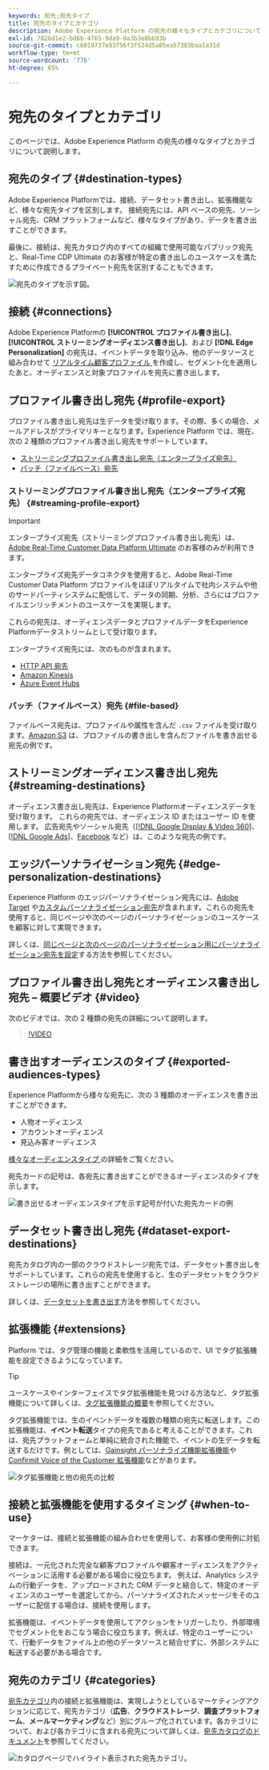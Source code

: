 ```yaml
---
keywords: 宛先;宛先タイプ
title: 宛先のタイプとカテゴリ
description: Adobe Experience Platform の宛先の様々なタイプとカテゴリについて説明します。
exl-id: 7826d1e2-bd6b-4f65-9da9-0a3b3e8bb93b
source-git-commit: c6019737e93756f3f524d5a85ea57383baa1a31d
workflow-type: tm+mt
source-wordcount: '776'
ht-degree: 65%

---
```


# 宛先のタイプとカテゴリ

このページでは、Adobe Experience Platform の宛先の様々なタイプとカテゴリについて説明します。

## 宛先のタイプ {#destination-types}

Adobe Experience Platformでは、接続、データセット書き出し、拡張機能など、様々な宛先タイプを区別します。 接続宛先には、API ベースの宛先、ソーシャル宛先、CRM プラットフォームなど、様々なタイプがあり、データを書き出すことができます。

最後に、接続は、宛先カタログ内のすべての組織で使用可能なパブリック宛先と、Real-Time CDP Ultimate のお客様が特定の書き出しのユースケースを満たすために作成できるプライベート宛先を区別することもできます。

![ 宛先のタイプを示す図。](./assets/destination-types/types-of-destinations-no-highlight.png)

## 接続 {#connections}

Adobe Experience Platformの **[!UICONTROL プロファイル書き出し]**、**[!UICONTROL ストリーミングオーディエンス書き出し]**、および **[!DNL Edge Personalization]** の宛先は、イベントデータを取り込み、他のデータソースと組み合わせて [ リアルタイム顧客プロファイル ](../profile/home.md) を作成し、セグメント化を適用したあと、オーディエンスと対象プロファイルを宛先に書き出します。

## プロファイル書き出し宛先 {#profile-export}

プロファイル書き出し宛先は生データを受け取ります。その際、多くの場合、メールアドレスがプライマリキーとなります。Experience Platform では、現在、次の 2 種類のプロファイル書き出し宛先をサポートしています。

* [ストリーミングプロファイル書き出し宛先（エンタープライズ宛先）](#streaming-profile-export)
* [バッチ（ファイルベース）宛先](#file-based)

### ストリーミングプロファイル書き出し宛先（エンタープライズ宛先） {#streaming-profile-export}

>[!IMPORTANT]
>
>エンタープライズ宛先（ストリーミングプロファイル書き出し宛先）は、[Adobe Real-Time Customer Data Platform Ultimate](https://helpx.adobe.com/jp/legal/product-descriptions/real-time-customer-data-platform.html) のお客様のみが利用できます。

エンタープライズ宛先データコネクタを使用すると、Adobe Real-Time Customer Data Platform プロファイルをほぼリアルタイムで社内システムや他のサードパーティシステムに配信して、データの同期、分析、さらにはプロファイルエンリッチメントのユースケースを実現します。

これらの宛先は、オーディエンスデータとプロファイルデータをExperience Platformデータストリームとして受け取ります。

エンタープライズ宛先には、次のものが含まれます。

* [HTTP API 宛先](catalog/streaming/http-destination.md)
* [Amazon Kinesis](catalog/cloud-storage/amazon-kinesis.md)
* [Azure Event Hubs](catalog/cloud-storage/azure-event-hubs.md)

### バッチ（ファイルベース）宛先 {#file-based}

ファイルベース宛先は、プロファイルや属性を含んだ `.csv` ファイルを受け取ります。[Amazon S3](catalog/cloud-storage/amazon-s3.md) は、プロファイルの書き出しを含んだファイルを書き出せる宛先の例です。

## ストリーミングオーディエンス書き出し宛先 {#streaming-destinations}

オーディエンス書き出し宛先は、Experience Platformオーディエンスデータを受け取ります。 これらの宛先では、オーディエンス ID またはユーザー ID を使用します。 広告宛先やソーシャル宛先（[[!DNL Google Display & Video 360]](catalog/advertising/google-dv360.md)、[[!DNL Google Ads]](catalog/advertising/google-ads-destination.md)、[Facebook](catalog/social/facebook.md) など）は、このような宛先の例です。

## エッジパーソナライゼーション宛先 {#edge-personalization-destinations}

Experience Platform のエッジパーソナライゼーション宛先には、[Adobe Target](/help/destinations/catalog/personalization/adobe-target-connection.md) や[カスタムパーソナライゼーション宛先](/help/destinations/catalog/personalization/custom-personalization.md)が含まれます。これらの宛先を使用すると、同じページや次のページのパーソナライゼーションのユースケースを顧客に対して実現できます。

詳しくは、[同じページと次のページのパーソナライゼーション用にパーソナライゼーション宛先を設定](/help/destinations/ui/activate-edge-personalization-destinations.md)する方法を参照してください。

## プロファイル書き出し宛先とオーディエンス書き出し宛先 – 概要ビデオ {#video}

次のビデオでは、次の 2 種類の宛先の詳細について説明します。

>[!VIDEO](https://video.tv.adobe.com/v/29707?quality=12)

## 書き出すオーディエンスのタイプ {#exported-audiences-types}

Experience Platformから様々な宛先に、次の 3 種類のオーディエンスを書き出すことができます。

* 人物オーディエンス
* アカウントオーディエンス
* 見込み客オーディエンス

[ 様々なオーディエンスタイプ ](/help/segmentation/ui/account-audiences.md#terminology) の詳細をご覧ください。

宛先カードの記号は、各宛先に書き出すことができるオーディエンスのタイプを示します。

![ 書き出せるオーディエンスタイプを示す記号が付いた宛先カードの例 ](/help/destinations/assets/destination-types/types-of-audiences.png)


## データセット書き出し宛先 {#dataset-export-destinations}

宛先カタログ内の一部のクラウドストレージ宛先では、データセット書き出しをサポートしています。これらの宛先を使用すると、生のデータセットをクラウドストレージの場所に書き出すことができます。

詳しくは、[データセットを書き出す](/help/destinations/ui/export-datasets.md)方法を参照してください。

## 拡張機能 {#extensions}

Platform では、タグ管理の機能と柔軟性を活用しているので、UI でタグ拡張機能を設定できるようになっています。

>[!TIP]
>
>ユースケースやインターフェイスでタグ拡張機能を見つける方法など、タグ拡張機能について詳しくは、[タグ拡張機能の概要](./catalog/launch-extensions/overview.md)を参照してください。

タグ拡張機能では、生のイベントデータを複数の種類の宛先に転送します。この拡張機能は、**イベント転送**&#x200B;タイプの宛先であると考えることができます。これは、宛先プラットフォームと単純に統合された機能で、イベントの生データを転送するだけです。例としては、[Gainsight パーソナライズ機能拡張機能](./catalog/personalization/gainsight.md)や [Confirmit Voice of the Customer 拡張機能](./catalog/voice/confirmit-digital-feedback.md)などがあります。

![タグ拡張機能と他の宛先の比較](./assets/common/launch-and-other-destinations.png)

## 接続と拡張機能を使用するタイミング {#when-to-use}

マーケターは、接続と拡張機能の組み合わせを使用して、お客様の使用例に対処できます。

接続は、一元化された完全な顧客プロファイルや顧客オーディエンスをアクティベーションに活用する必要がある場合に役立ちます。 例えば、Analytics システムの行動データを、アップロードされた CRM データと結合して、特定のオーディエンスのユーザーを選定してから、パーソナライズされたメッセージをそのユーザーに配信する場合は、接続を使用します。

拡張機能は、イベントデータを使用してアクションをトリガーしたり、外部環境でセグメント化をおこなう場合に役立ちます。例えば、特定のユーザーについて、行動データをファイル上の他のデータソースと結合せずに、外部システムに転送する必要がある場合です。

## 宛先のカテゴリ {#categories}

[宛先カテゴリ](https://platform.adobe.com/destination/catalog)内の接続と拡張機能は、実現しようとしているマーケティングアクションに応じて、宛先カテゴリ（**広告**、**クラウドストレージ**、**調査プラットフォーム**、**メールマーケティング**&#x200B;など）別にグループ化されています。各カテゴリについて、および各カテゴリに含まれる宛先について詳しくは、[宛先カタログのドキュメント](./catalog/overview.md)を参照してください。

![ カタログページでハイライト表示された宛先カテゴリ。](./assets/destination-types/destination-categories-menu.png)
